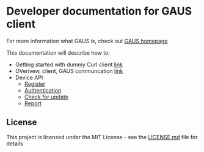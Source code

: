 # Developer documentation for GAUS client

For more information what GAUS is, check out [GAUS homepage](https://gaus.incubation.io/)


This documentation will describe how to:
* Getting started with dummy Curl client [link](docs/getting-started.md)
* OVerivew, client, GAUS communcation [link](docs/overview.md)
* Device API
  * [Register](docs/register.md)
  * [Authentication](docs/authentication.md)
  * [Check for update](docs/check-for-update.md)
  * [Report](docs/report.md)


## License

This project is licensed under the MIT License - see the [LICENSE.md](LICENSE.md) file for details
